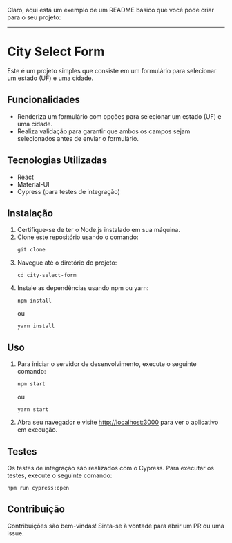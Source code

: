 Claro, aqui está um exemplo de um README básico que você pode criar para o seu projeto:

---

# City Select Form

Este é um projeto simples que consiste em um formulário para selecionar um estado (UF) e uma cidade.

## Funcionalidades

- Renderiza um formulário com opções para selecionar um estado (UF) e uma cidade.
- Realiza validação para garantir que ambos os campos sejam selecionados antes de enviar o formulário.

## Tecnologias Utilizadas

- React
- Material-UI
- Cypress (para testes de integração)

## Instalação

1. Certifique-se de ter o Node.js instalado em sua máquina.
2. Clone este repositório usando o comando:
   ```
   git clone
   ```
3. Navegue até o diretório do projeto:
   ```
   cd city-select-form
   ```
4. Instale as dependências usando npm ou yarn:
   ```
   npm install
   ```
   ou
   ```
   yarn install
   ```

## Uso

1. Para iniciar o servidor de desenvolvimento, execute o seguinte comando:
   ```
   npm start
   ```
   ou
   ```
   yarn start
   ```
2. Abra seu navegador e visite [http://localhost:3000](http://localhost:3000) para ver o aplicativo em execução.

## Testes

Os testes de integração são realizados com o Cypress. Para executar os testes, execute o seguinte comando:
```
npm run cypress:open
```

## Contribuição

Contribuições são bem-vindas! Sinta-se à vontade para abrir um PR ou uma issue.
